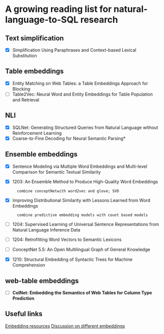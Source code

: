 # A growing reading list for natural-language-to-SQL research
## Text simplification
- [x] Simplification Using Paraphrases and Context-based Lexical Substitution

## Table embeddings
- [x] Entity Matching on Web Tables: a Table Embeddings Approach for Blocking
- [ ] Table2Vec: Neural Word and Entity Embeddings for Table Population and Retrieval

## NLI 
- [x] SQLNet: Generating Structured Queries from Natural Language without Reinforcement Learning
- [x] Coarse-to-Fine Decoding for Neural Semantic Parsing*

## Ensemble embeddings
- [x] Sentence Modeling via Multiple Word Embeddings and Multi-level Comparison for Semantic Textual Similarity
- [x] 1203: An Ensemble Method to Produce High-Quality Word Embeddings

        combine conceptNetwith word2vec and glove; SVD

- [x] Improving Distributional Similarity with Lessons Learned from Word Embeddings

        combine predictive embedding models with count based models

- [ ] 1204: Supervised Learning of Universal Sentence Representations from Natural Language Inference Data
- [ ] 1204: Retrofitting Word Vectors to Semantic Lexicons
- [ ] ConceptNet 5.5: An Open Multilingual Graph of General Knowledge
- [x] 1210: Structural Embedding of Syntactic Trees for Machine Comprehension
 
## web-table embeddings
- [ ] __ColNet: Embedding the Semantics of Web Tables for Column Type Prediction__

## Useful links
[Embedding resources](https://github.com/Hironsan/awesome-embedding-models)
[Discussion on different embeddings](https://medium.com/huggingface/universal-word-sentence-embeddings-ce48ddc8fc3a)